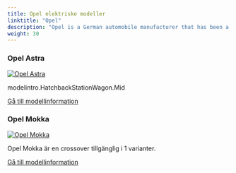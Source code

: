 ```yaml
---
title: Opel elektriske modeller
linktitle: "Opel"
description: "Opel is a German automobile manufacturer that has been a subsidiary of Stellantis since 2021. It was previously owned by General Motors and PSA Group. Opel produces passenger cars, light commercial vehicles, and vehicle parts, and sells them under the Opel and Vauxhall brands in Europe and other regions."
weight: 30
---
```

<!-- markdownlint-disable MD033 -->
<!-- markdownlint-disable MD010 -->


<div class="container p-3 mb-4 bg-body-tertiary rounded border">
<h3> Opel Astra</h3>
	<div class="row">
		<div class="col col-12 col-md-6">
			<a href="astra"><img src="https://media.evkx.net/multimedia/models/opel/astra/astra_sports_tourer_electric/main_1_st.jpg" class="img-fluid" alt="Opel Astra" ></a>
		</div>
		<div class="col col-12 col-md-6">
<p>
modelintro.HatchbackStationWagon.Mid
</p>
	<a href="astra/" class="btn btn-outline-primary" role="button">Gå till modellinformation</a>
		</div>
	</div>
</div>
<div class="container p-3 mb-4 bg-body-tertiary rounded border">
<h3> Opel Mokka</h3>
	<div class="row">
		<div class="col col-12 col-md-6">
			<a href="mokka"><img src="https://media.evkx.net/multimedia/models/opel/mokka/mokka_electric/main_1_st.jpeg" class="img-fluid" alt="Opel Mokka" ></a>
		</div>
		<div class="col col-12 col-md-6">
<p>
Opel Mokka är en crossover tillgänglig i 1 varianter.
</p>
	<a href="mokka/" class="btn btn-outline-primary" role="button">Gå till modellinformation</a>
		</div>
	</div>
</div>
